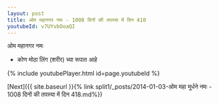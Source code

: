 ```yaml
---
layout: post
title: ओम महानगर नमः - 1008 दिनों की तपस्या में दिन 410
youtubeId: v7UYvbOoaQI
---
```

 
 
 ओम महानगर नमः  
 
 -  कोण मोठा लिंग (शरीर) च्या रूपात आहे 
 
  
 
  
 
 
 
 
 
 


{% include youtubePlayer.html id=page.youtubeId %}
 
[Next]({{ site.baseurl }}{% link  split1/_posts/2014-01-03-ओम महा मूर्धने नमः - 1008 दिनों की तपस्या में दिन 418.md%})
 
